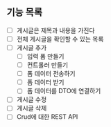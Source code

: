 ## 기능 목록
- [ ] 게시글은 제목과 내용을 가진다
- [ ] 전체 게시글을 확인할 수 있는 목록
- [ ] 게시글 추가
  - [ ] 입력 폼 만들기
  - [ ] 컨트롤러 만들기
  - [ ] 폼 데이터 전송하기
  - [ ] 폼 데이터 받기
  - [ ] 폼 데이터를 DTO에 연결하기
- [ ] 게시글 수정
- [ ] 게시글 삭제
- [ ] Crud에 대한 REST API